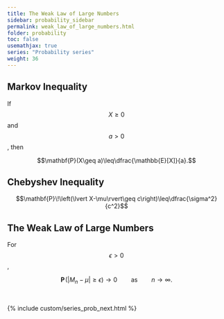 ```yaml
---
title: The Weak Law of Large Numbers
sidebar: probability_sidebar
permalink: weak_law_of_large_numbers.html
folder: probability
toc: false
usemathjax: true
series: "Probability series"
weight: 36
---
```


## Markov Inequality

If $$X\geq0$$ and $$a>0$$, then

$$\mathbf{P}(X\geq a)\leq\dfrac{\mathbb{E}[X]}{a}.$$

## Chebyshev Inequality

$$\mathbf{P}\!\left(\lvert X-\mu\rvert\geq c\right)\leq\dfrac{\sigma^2}{c^2}$$

## The Weak Law of Large Numbers

For $$\epsilon>0$$,

$$\mathbf{P}\!\left(\lvert M_n-\mu\rvert\geq \epsilon\right)\rightarrow 0\qquad\text{as}\qquad n\rightarrow\infty.$$

<br>

{% include custom/series_prob_next.html %}
